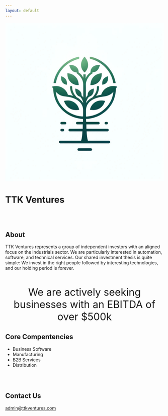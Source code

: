 ```yaml
---
layout: default
---
```


![logo](/assets/ttk2.jpg "Title")
<h1 class="main-title">TTK Ventures</h1>

<br />
<br />

## About
TTK Ventures represents a group of independent investors with an aligned focus on the industrials sector.  We are particularly interested in automation, software, and technical services.  Our shared investment thesis is quite simple:  We invest in the right people followed by interesting technologies, and our holding period is forever.
<br />
<br />

<p style="text-align: center; font-size: xx-large;"> We are actively seeking businesses with an EBITDA of over $500k </p>

## Core Compentencies
- Business Software
- Manufacturing
- B2B Services
- Distribution
<br />
<br />

## Contact Us 
[admin@ttkventures.com](mailto:admin@ttkventures.com)




